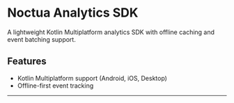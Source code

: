 # Noctua Analytics SDK

A lightweight Kotlin Multiplatform analytics SDK with offline caching and event batching support.

## Features

- Kotlin Multiplatform support (Android, iOS, Desktop)
- Offline-first event tracking
---